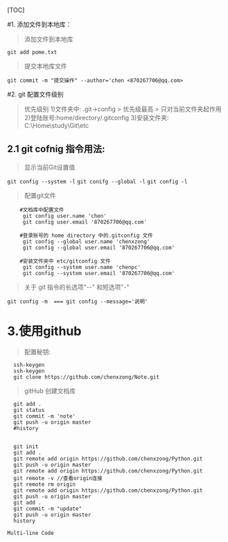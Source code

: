 [TOC]

#1. 添加文件到本地库：
> 添加文件到本地库

`git add pome.txt` 

>提交本地库文件

`git commit -m "提交操作" --author='chen <870267706@qq.com>`

#2. git 配置文件级别
>优先级别
	1)文件夹中: .git->config 
		> 优先级最高
		> 只对当前文件夹起作用
	2)登陆账号:home/directory/.gitconfig 
	3)安装文件夹: C:\Home\study\Git\etc 

## 2.1 git cofnig 指令用法:

> 显示当前Git设置值

 `git config --system -l`
 `git conifg --global -l`
 `git config -l`

> 配置git文件

``` shell
    #文档库中配置文件
     git config user.name 'chen'
     git config user.email '870267706@qq.com'
    
    #登录账号的 home directory 中的.gitconfig 文件
     git config --global user.name 'chenxzong'
     git config --global user.email '870267706@qq.com'

    #安装文件夹中 etc/gitconfig 文件
     git config --system user.name 'chenpc'
     git config --system user.email '870267706@qq.com'
```

> 关于 git 指令的长选项"--" 和短选项"-"

 `git config -m  === git config --message='说明'`



# 3.使用github
> 配置秘钥:

```
  ssh-keygen
  ssh-keygen
  git clone https://github.com/chenxzong/Note.git
```
>gitHub 创建文档库

```  
  git add .
  git status
  git commit -m 'note'
  git push -u origin master
  #history
```


```git

  git init
  git add .
  git remote add origin https://github.com/chenxzong/Python.git
  git push -u origin master
  git remote add origin https://github.com/chenxzong/Python.git
  git remote -v //查看origin连接
  git remote rm origin
  git remote add origin https://github.com/chenxzong/Python.git
  git push -u origin master
  git add .
  git commit -m "update"
  git push -u origin master
  history

Multi-line Code
```













